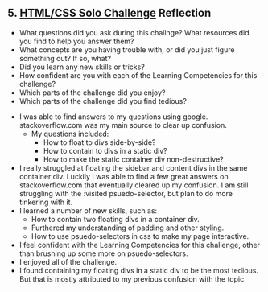 ## 5. [HTML/CSS Solo Challenge](5_HTML_CSS_solo_challenge/readme.md) Reflection

* What questions did you ask during this challnge? What resources did you find to help you answer them?  
* What concepts are you having trouble with, or did you just figure something out? If so, what?  
* Did you learn any new skills or tricks?
* How confident are you with each of the Learning Competencies for this challenge? 
* Which parts of the challenge did you enjoy?
* Which parts of the challenge did you find tedious?

- I was able to find answers to my questions using google.  stackoverflow.com was my main source to clear up confusion.
	- My questions included:
		- How to float to divs side-by-side?
		- How to contain to divs in a static div?
		- How to make the static container div non-destructive?
- I really struggled at floating the sidebar and content divs in the same container div.  Luckily I was able to find a few great answers on stackoverflow.com that eventually cleared up my confusion.  I am still struggling with the :visited psuedo-selector, but plan to do more tinkering with it.
- I learned a number of new skills, such as: 
	- How to contain two floating divs in a container div.
	- Furthered my understanding of padding and other styling.
	- How to use psuedo-selectors in css to make my page interactive.
- I feel confident with the Learning Competencies for this challenge, other than brushing up some more on psuedo-selectors.
- I enjoyed all of the challenge.
- I found containing my floating divs in a static div to be the most tedious.  But that is mostly attributed to my previous confusion with the topic.